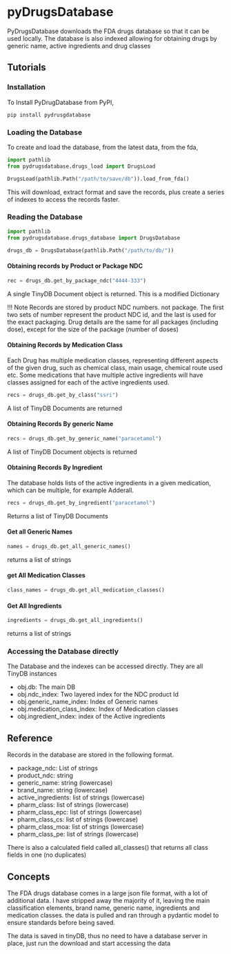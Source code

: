 # pyDrugsDatabase

PyDrugsDatabase downloads the FDA drugs database so that it can be used locally. The database is also
indexed allowing for obtaining drugs by generic name, active ingredients and drug classes

## Tutorials

### Installation

To Install PyDrugDatabase from PyPI,

```shell
pip install pydrusgdatabase
```

### Loading the Database

To create and load the database, from the latest data, from the fda,

```python
import pathlib
from pydrugsdatabase.drugs_load import DrugsLoad

DrugsLoad(pathlib.Path("/path/to/save/db")).load_from_fda()
```
This will download, extract format and save the records, plus create a series of indexes to access the
records faster.


### Reading the Database

```python
import pathlib
from pydrugsdatabase.drugs_database import DrugsDatabase

drugs_db = DrugsDatabase(pathlib.Path("/path/to/db/"))
```

#### Obtaining records by Product or Package NDC

```python
rec = drugs_db.get_by_package_ndc("4444-333")
```

A single TinyDB Document object is returned. This is a modified Dictionary

!!! Note
    Records are stored by product NDC numbers. not package. The first two sets of number
    represent the product NDC id, and the last is used for the exact packaging. Drug details
    are the same for all packages (including dose), except for the size of the 
    package (number of doses)

#### Obtaining Records by Medication Class

Each Drug has multiple medication classes, representing different aspects
of the given drug, such as chemical class, main usage, chemical route used etc.
Some medications that have multiple active ingredients will have classes assigned
for each of the active ingredients used.

```python
recs = drugs_db.get_by_class("ssri")
```

A list of TinyDB Documents are returned

#### Obtaining Records By generic Name

```python
recs = drugs_db.get_by_generic_name("paracetamol")
```
A list of TinyDB Document objects is returned

#### Obtaining Records By Ingredient

The database holds lists of the active ingredients in a given medication, which
can be multiple, for example Adderall.

```python
recs = drugs_db.get_by_ingredient("paracetamol")
```

Returns a list of TinyDB Documents


#### Get all Generic Names

```python
names = drugs_db.get_all_generic_names()
```
returns a list of strings

#### get All Medication Classes

```python
class_names = drugs_db.get_all_medication_classes()
```

#### Get All Ingredients

```python
ingredients = drugs_db.get_all_ingredients()
```

returns a list of strings

### Accessing the Database directly

The Database and the indexes can be accessed directly. They
are all TinyDB instances

* obj.db: The main DB
* obj.ndc_index: Two layered index for the NDC product Id
* obj.generic_name_index:  Index of Generic names
* obj.medication_class_index: Index of Medication classes
* obj.ingredient_index: index of the Active ingredients

## Reference

Records in the database are stored in the following format.

* package_ndc: List of strings
* product_ndc: string
* generic_name: string (lowercase)
* brand_name: string (lowercase)
* active_ingredients: list of strings (lowercase)
* pharm_class: list of strings (lowercase)
* pharm_class_epc: list of strings (lowercase)
* pharm_class_cs: list of strings (lowercase)
* pharm_class_moa: list of strings (lowercase)
* pharm_class_pe: list of strings (lowercase)

There is also a calculated field called all_classes() that returns all class fields in one (no duplicates)


## Concepts

The FDA drugs database comes in a large json file format, with a lot of additional data. I have stripped away the 
majority of it, leaving the main classification elements, brand name, generic name, ingredients and medication classes.
the data is pulled and ran through a pydantic model to ensure standards before being saved.

The data is saved in tinyDB, thus no need to have a database server in place, just run the download and start
accessing the data

